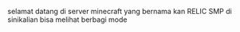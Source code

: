 selamat datang di server minecraft yang bernama kan RELIC SMP di sinikalian bisa melihat berbagi mode
